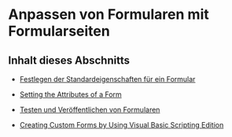 
# Anpassen von Formularen mit Formularseiten

## Inhalt dieses Abschnitts


- [Festlegen der Standardeigenschaften für ein Formular](dd3dd5c6-bc23-70d5-ae6c-b8a2bb4e9a66.md)
    
- [Setting the Attributes of a Form](7c170a7b-fe1e-32be-3841-535e8f29dae4.md)
    
- [Testen und Veröffentlichen von Formularen](5aed1f8e-9aba-ec8e-8514-b3af32bf8e7d.md)
    
- [Creating Custom Forms by Using Visual Basic Scripting Edition](b3e31db1-299f-ddbc-4bb1-fdf4c9ea8313.md)
    
